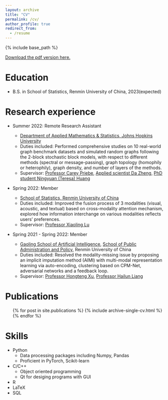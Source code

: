 ```yaml
---
layout: archive
title: "CV"
permalink: /cv/
author_profile: true
redirect_from:
  - /resume
---
```


{% include base_path %}

[Download the pdf version here.](https://chengyuehuang511.github.io/files/Chengyue_Huang_CV.pdf)

Education
======
* B.S. in School of Statistics, Renmin University of China, 2023(expected)

Research experience
======
* Summer 2022: Remote Research Assistant
  * [Department of Applied Mathematics & Statistics, Johns Hopkins University](https://engineering.jhu.edu/ams/)
  * Duties included: Performed comprehensive studies on 10 real-world graph benchmark datasets and simulated random graphs following the 2-block stochastic block models, with respect to different methods (spectral or message-passing), graph topology (homophily or heterophily), graph density, and number of layers of the methods.
  * Supervisor: [Professor Carey Priebe](https://www.ams.jhu.edu/~priebe/), [Applied scientist Da Zheng](https://zheng-da.github.io/), [PhD student Ningyuan (Teresa) Huang](https://nhuang37.github.io/)

* Spring 2022: Member
  * [School of Statistics, Renmin University of China](http://stat.ruc.edu.cn/Home/index.htm)
  * Duties included: Improved the fusion process of 3 modalities (visual, acoustic, and textual) based on cross-modality attention mechanism, explored how information interchange on various modalities reflects users’ preferences.
  * Supervisor: [Professor Xiaoling Lu](http://stat.ruc.edu.cn/Home/People/Faculty/8e5ad6f548314fc1be75429b60164f7b.htm)

* Spring 2021 - Spring 2022: Member
  * [Gaoling School of Artificial Intelligence](http://ai.ruc.edu.cn/english/index.htm), [School of Public Administration and Policy](http://spap.ruc.edu.cn/), Renmin University of China
  * Duties included: Resolved the modality-missing issue by proposing an implicit imputation method (AIMI) with multi-modal representation learning via auto-encoding, clustering based on CPM-Net, adversarial networks and a feedback loop.
  * Supervisor: [Professor Hongteng Xu](https://hongtengxu.github.io/), [Professor Hailun Liang](https://scholar.google.com/citations?user=G1iOLJQAAAAJ&hl=en)
  
Publications
======
  <ul>{% for post in site.publications %}
    {% include archive-single-cv.html %}
  {% endfor %}</ul>

Skills
======
* Python
  * Data processing packages including Numpy, Pandas
  * Proficient in PyTorch, Scikit-learn
* C/C++
  * Object oriented programming
  * Qt for desiging programs with GUI
* R
* LaTeX
* SQL
  
<!-- Talks
======
  <ul>{% for post in site.talks %}
    {% include archive-single-talk-cv.html %}
  {% endfor %}</ul> -->
  
<!-- Teaching
======
  <ul>{% for post in site.teaching %}
    {% include archive-single-cv.html %}
  {% endfor %}</ul>
  
Service and leadership
======
* Currently signed in to 43 different slack teams -->
